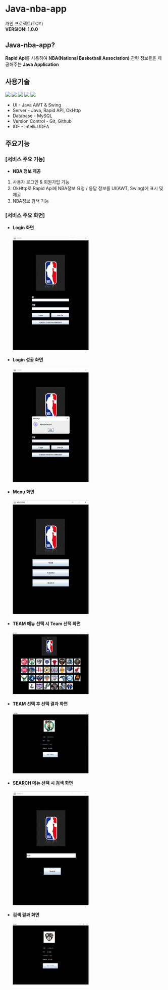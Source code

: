 # **Java-nba-app**
개인 프로젝트(TOY) <br>
<b>VERSION: 1.0.0</b>

## **Java-nba-app?**
<b>Rapid Api</b>를 사용하여 <b>NBA(National Basketball Association)</b> 관련 정보들을 제공해주는 <b>Java Application</b><br>

## **<b>사용기술</b>**
<span><img src="https://img.shields.io/badge/JAVA-007396?style=for-the-badge&logo=JAVA&logoColor=White">
<img src="https://img.shields.io/badge/MySQL-4479A1?style=for-the-badge&logo=MySQL&logoColor=white">
<img src="https://img.shields.io/badge/git-F05032?style=for-the-badge&logo=git&logoColor=white">
<img src="https://img.shields.io/badge/github-181717?style=for-the-badge&logo=github&logoColor=white">
<img src="https://img.shields.io/badge/Intellij IDEA-000000?style=for-the-badge&logo=IntelliJ Idea&logoColor=white"></span>

- UI - Java AWT & Swing
- Server - Java, Rapid API, OkHttp
- Database - MySQL
- Version Control - Git, Github
- IDE - IntelliJ IDEA

## <b>주요기능</b>

### [서비스 주요 기능]
- <b>NBA 정보 제공</b><br>
1. 사용자 로그인 & 회원가입 기능
2. OkHttp로 Rapid Api에 NBA정보 요청 / 응답 정보를 UI(AWT, Swing)에 표시 및 제공
3. NBA정보 검색 기능

### [서비스 주요 화면]
- <b>Login 화면</b><br><br>
<img src="src/main/resources/capture/login.png" width="240px"><br><br>
- <b>Login 성공 화면</b><br><br>
<img src="src/main/resources/capture/AfterLogin.png" width="240px"><br><br>
- <b>Menu 화면</b><br><br>
<img src="src/main/resources/capture/MenuPanel.png" width="240px"><br><br>
- <b>TEAM 메뉴 선택 시 Team 선택 화면</b><br><br>
<img src="src/main/resources/capture/TeamChoice.png" width="240px"><br><br>
- <b>TEAM 선택 후 선택 결과 화면</b><br><br>
<img src="src/main/resources/capture/AfterChoice.png" width="240px"><br><br>
- <b>SEARCH 메뉴 선택 시 검색 화면</b><br><br>
  <img src="src/main/resources/capture/SearchPanel.png" width="240px"><br><br>
- <b>검색 결과 화면</b><br><br>
  <img src="src/main/resources/capture/SearchResult.png" width="240px"><br><br>